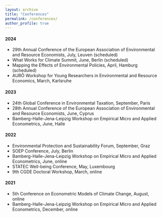 ```yaml
---
layout: archive
title: "Conferences"
permalink: /conferences/
author_profile: true
---
```


#### 2024

* 29th Annual Conference of the European Association of Environmental and Resource Economists, July, Leuven (scheduled)
* What Works for Climate Summit, June, Berlin (scheduled)
* Mapping the Effects of Environmental Policies, April, Hamburg (scheduled)
* AURÖ Workshop for Young Researchers in Environmental and Resource Economics, March, Karlsruhe

#### 2023
* 24th Global Conference in Environmental Taxation, September, Paris
* 28th Annual Conference of the European Association of Environmental and Resource Economists, June, Cyprus
* Bamberg-Halle-Jena-Leipzig Workshop on Empirical Micro and Applied Econometrics, June, Halle

#### 2022

* Environmental Protection and Sustainability Forum, September, Graz
* SOEP Conference, July, Berlin
* Bamberg-Halle-Jena-Leipzig Workshop on Empirical Micro and Applied Econometrics, June, online
* STATEC Well-being Conference, May, Luxembourg
* 9th CGDE Doctoral Workshop, March, online

#### 2021
* 5th Conference on Econometric Models of Climate Change, August, online
* Bamberg-Halle-Jena-Leipzig Workshop on Empirical Micro and Applied Econometrics, December, online
